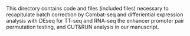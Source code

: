 This directory contains code and files (included files) necessary to recapitulate batch correction by Combat-seq and differiential expression analysis with DEseq for TT-seq and RNA-seq the enhancer promoter pair permutation testing, and CUT&RUN analysis in our manuscript.

